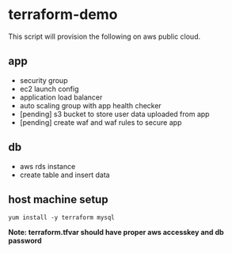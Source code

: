 # terraform-demo
This script will provision the following on aws public cloud. 

## app
  - security group
  - ec2 launch config
  - application load balancer
  - auto scaling group with app health checker
  - [pending] s3 bucket to store user data uploaded from app
  - [pending] create waf and waf rules to secure app

## db
  - aws rds instance
  - create table and insert data

## host machine setup
`yum install -y terraform mysql`  

**Note: terraform.tfvar should have proper aws accesskey and db password**
